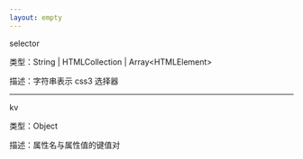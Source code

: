 ```yaml
---
layout: empty
---
```


selector

类型：String \| HTMLCollection \| Array\<HTMLElement\>

描述：字符串表示 css3 选择器

------------------------------

kv

类型：Object

描述：属性名与属性值的键值对